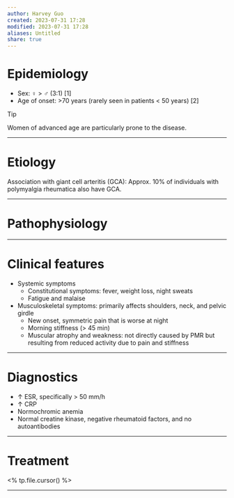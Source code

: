 ```yaml
---
author: Harvey Guo
created: 2023-07-31 17:28
modified: 2023-07-31 17:28
aliases: Untitled
share: true
---
```

# Epidemiology
- Sex: ♀ > ♂ (3:1) [1]
- Age of onset: >70 years (rarely seen in patients < 50 years) [2]
>[!tip] 
>Women of advanced age are particularly prone to the disease.

---
# Etiology
Association with giant cell arteritis (GCA): Approx. 10% of individuals with polymyalgia rheumatica also have GCA.

---
# Pathophysiology


---
# Clinical features
- Systemic symptoms
	- Constitutional symptoms: fever, weight loss, night sweats
	- Fatigue and malaise
- Musculoskeletal symptoms: primarily affects shoulders, neck, and pelvic girdle
	- New onset, symmetric pain that is worse at night
	- Morning stiffness (> 45 min)
	- Muscular atrophy and weakness: not directly caused by PMR but resulting from reduced activity due to pain and stiffness

---
# Diagnostics
- ↑ ESR, specifically > 50 mm/h
- ↑ CRP
- Normochromic anemia
- Normal creatine kinase, negative rheumatoid factors, and no autoantibodies 

---
# Treatment
<% tp.file.cursor() %>

---
